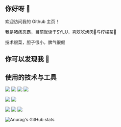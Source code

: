 ## 你好呀 👋

欢迎访问我的 Github 主页！

我是猪痞恶霸，目前就读于SYLU，喜欢吃烤肉🍖与柠檬茶🧋 

技术很菜，胆子很小，脾气很倔

## 你可以发现我 🙈

## 使用的技术与工具

<p>
  <img src="https://img.shields.io/badge/-HTML5-E34F26?style=flat-square&logo=html5&logoColor=white" />
  <img src="https://img.shields.io/badge/-CSS3-1572B6?style=flat-square&logo=css3" />
  <img src="https://img.shields.io/badge/-JavaScript-f7df1e?style=flat-square&logo=javascript&logoColor=black" /> 
  <img src="https://img.shields.io/badge/-Typescript-294e80?style=flat-square&logo=typescript&logoColor=white" />
</p>

<p>
  <img src="https://img.shields.io/badge/-Vue.js-2c3e50?style=flat-square&logo=vue.js" />
  <img src="https://img.shields.io/badge/-Node.js-f7df1e?style=flat-square&logo=node.js&logoColor=black" />
</p>

<p >
  <img src="https://img.shields.io/badge/-Webpack-5299c8?style=flat-square&logo=webpack&logoColor=white" />
  <img src="https://img.shields.io/badge/-VSCode-007acc?style=flat-square&logo=VisualStudioCode&logoColor=white" />
  <img src="https://img.shields.io/badge/-Git-f05032?style=flat-square&logo=git&logoColor=white" />
</p>


![Anurag's GitHub stats](https://github-readme-stats.vercel.app/api?username=HRBully&theme=radical)

